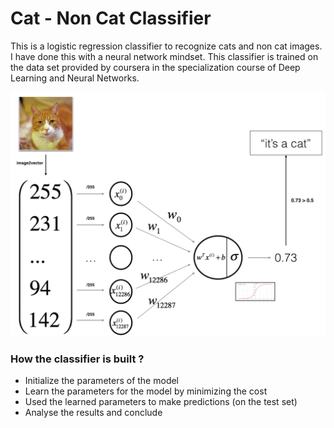 # Cat - Non Cat Classifier

This is a logistic regression classifier to recognize cats and non cat images. I have done this with a neural network mindset. 
This classifier is trained on the data set provided by coursera in the specialization course of Deep Learning and Neural Networks.


<img src="readmeImages/catClassifier.png"></img>

### How the classifier is built ? 

- Initialize the parameters of the model
- Learn the parameters for the model by minimizing the cost  
- Used the learned parameters to make predictions (on the test set)
- Analyse the results and conclude

